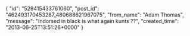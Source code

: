  {
   "id": "529415433761060",
   "post_id": "462493170453287_480688621967075",
   "from_name": "Adam Thomas",
   "message": "Indorsed in black is what again kunts ??",
   "created_time": "2013-06-25T13:51:26+0000"
 }
